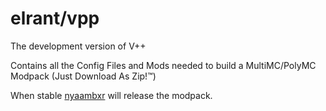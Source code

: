 # elrant/vpp
The development version of V++

Contains all the Config Files and Mods needed to build a MultiMC/PolyMC Modpack (Just Download As Zip!:tm:)

When stable [nyaambxr](https://github.com/nyaambxr) will release the modpack.

